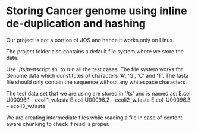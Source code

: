 # Storing Cancer genome using inline de-duplication and hashing

Our project is not a portion of JOS and hence it works only on Linux. 

The project folder also contains a default file system where we store the data. 

Use '/ts/testscript.sh' to run all the test cases. The file system works for Genome data which constitutes of characters 'A', 'G', 'C' and 'T'. The fasta file should only contain the sequence without any whitespace characters.

The test data set that we are using are stored in '/ts' and is named as: 
E.coli U00096.1 – ecoli1_w.fasta
E.coli U00096.2 – ecoli2_w.fasta
E.coli U00096.3 – ecoli3_w.fasta 

We are creating intermediate files while reading a file in case of content aware chunking to check if read is proper. 
